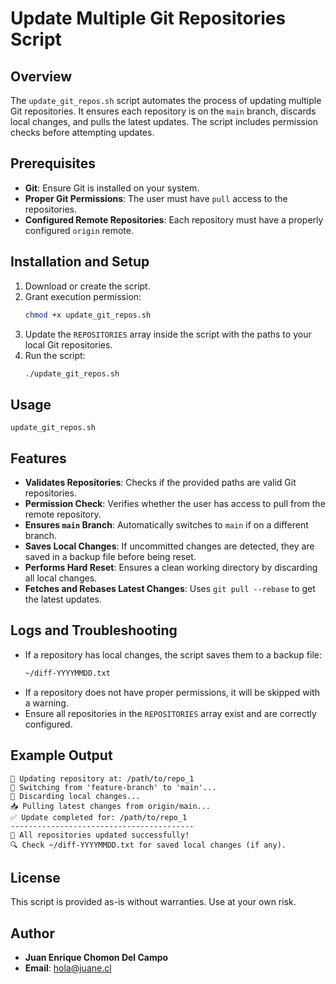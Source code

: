 # Update Multiple Git Repositories Script

## Overview
The `update_git_repos.sh` script automates the process of updating multiple Git repositories. It ensures each repository is on the `main` branch, discards local changes, and pulls the latest updates. The script includes permission checks before attempting updates.

## Prerequisites
- **Git**: Ensure Git is installed on your system.
- **Proper Git Permissions**: The user must have `pull` access to the repositories.
- **Configured Remote Repositories**: Each repository must have a properly configured `origin` remote.

## Installation and Setup
1. Download or create the script.
2. Grant execution permission:
   ```bash
   chmod +x update_git_repos.sh
   ```
3. Update the `REPOSITORIES` array inside the script with the paths to your local Git repositories.
4. Run the script:
   ```bash
   ./update_git_repos.sh
   ```

## Usage
```
update_git_repos.sh
```

## Features
- **Validates Repositories**: Checks if the provided paths are valid Git repositories.
- **Permission Check**: Verifies whether the user has access to pull from the remote repository.
- **Ensures `main` Branch**: Automatically switches to `main` if on a different branch.
- **Saves Local Changes**: If uncommitted changes are detected, they are saved in a backup file before being reset.
- **Performs Hard Reset**: Ensures a clean working directory by discarding all local changes.
- **Fetches and Rebases Latest Changes**: Uses `git pull --rebase` to get the latest updates.

## Logs and Troubleshooting
- If a repository has local changes, the script saves them to a backup file:
  ```bash
  ~/diff-YYYYMMDD.txt
  ```
- If a repository does not have proper permissions, it will be skipped with a warning.
- Ensure all repositories in the `REPOSITORIES` array exist and are correctly configured.

## Example Output
```
🔄 Updating repository at: /path/to/repo_1
🔀 Switching from 'feature-branch' to 'main'...
🛑 Discarding local changes...
📥 Pulling latest changes from origin/main...
✅ Update completed for: /path/to/repo_1
-----------------------------------------
🚀 All repositories updated successfully!
🔍 Check ~/diff-YYYYMMDD.txt for saved local changes (if any).
```

## License
This script is provided as-is without warranties. Use at your own risk.

## Author
- **Juan Enrique Chomon Del Campo**
- **Email**: hola@juane.cl